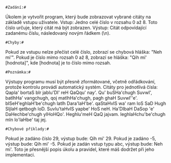 	#Zadání:#
Úkolem je vytvořit program, který bude zobrazovat vybrané citáty na základě vstupu uživatele.
Vstup: Jedno celé číslo v rozsahu 0 až 8. Toto číslo určuje, který citát má být zobrazen.
Výstup: Citát odpovídající zadanému číslu, následovaný novým řádkem (\n).


	#Chyby:#
Pokud ze vstupu nelze přečíst celé číslo, zobrazí se chybová hláška: "Neh mi'".
Pokud je číslo mimo rozsah 0 až 8, zobrazí se hláška: "Qih mi' [hodnota]", kde [hodnota] je to číslo mimo rozsah.


	#Poznámka:#
Výstupy programu musí být přesně zformátované, včetně odřádkování, protože kontrolu provádí automatický systém.
Citáty pro jednotlivá čísla:
Qapla'
bortaS bIr jablu'DI' reH QaQqu' nay'.
Qu' buSHa'chugh SuvwI', batlhHa' vangchugh, qoj matlhHa'chugh, pagh ghaH SuvwI''e'.
bISeH'eghlaH'be'chugh latlh Dara'laH'be'.
qaStaHvIS wa' ram loS SaD Hugh SIjlaH qetbogh loD.
Suvlu'taHvIS yapbe' HoS neH.
Ha'DIbaH DaSop 'e' DaHechbe'chugh yIHoHQo'.
Heghlu'meH QaQ jajvam.
leghlaHchu'be'chugh mIn lo'laHbe' taj jej.


	#Chybové příklady:#
Pokud je zadáno číslo 29, výstup bude: Qih mi' 29.
Pokud je zadáno -5, výstup bude: Qih mi' -5.
Pokud je zadán vstup typu abc, výstup bude: Neh mi'.
Toto je přesnější popis úkolu a pravidel, které máš dodržet při jeho implementaci.
